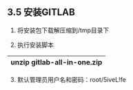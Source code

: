 ## **3.5 安装GITLAB** 

1) 将安装包下载解压缩到/tmp目录下

2) 执行安装脚本

| unzip gitlab-all-in-one.zip |
| --- |

3) 默认管理员用户名和密码：root/5iveL!fe